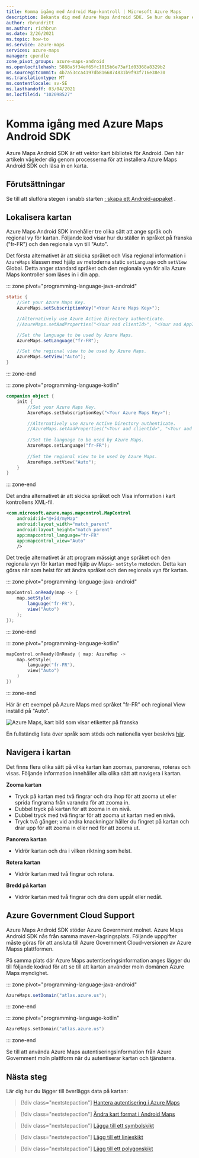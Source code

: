 ```yaml
---
title: Komma igång med Android Map-kontroll | Microsoft Azure Maps
description: Bekanta dig med Azure Maps Android SDK. Se hur du skapar ett projekt i Android Studio, installerar SDK och skapar en interaktiv karta.
author: rbrundritt
ms.author: richbrun
ms.date: 2/26/2021
ms.topic: how-to
ms.service: azure-maps
services: azure-maps
manager: cpendle
zone_pivot_groups: azure-maps-android
ms.openlocfilehash: 5888a5f34ef65fc1015b6e73af1d03368a8329b2
ms.sourcegitcommit: 4b7a53cca4197db8166874831b9f93f716e38e30
ms.translationtype: MT
ms.contentlocale: sv-SE
ms.lasthandoff: 03/04/2021
ms.locfileid: "102098527"
---
```

# <a name="getting-started-with-azure-maps-android-sdk"></a>Komma igång med Azure Maps Android SDK

Azure Maps Android SDK är ett vektor kart bibliotek för Android. Den här artikeln vägleder dig genom processerna för att installera Azure Maps Android SDK och läsa in en karta.

## <a name="prerequisites"></a>Förutsättningar

Se till att slutföra stegen i snabb starten [: skapa ett Android-appaket](quick-android-map.md) .

## <a name="localizing-the-map"></a>Lokalisera kartan

Azure Maps Android SDK innehåller tre olika sätt att ange språk och regional vy för kartan. Följande kod visar hur du ställer in språket på franska ("fr-FR") och den regionala vyn till "Auto".

Det första alternativet är att skicka språket och Visa regional information i `AzureMaps` klassen med hjälp av metoderna static `setLanguage` och `setView` Global. Detta anger standard språket och den regionala vyn för alla Azure Maps kontroller som läses in i din app.

::: zone pivot="programming-language-java-android"

```java
static {
    //Set your Azure Maps Key.
    AzureMaps.setSubscriptionKey("<Your Azure Maps Key>");

    //Alternatively use Azure Active Directory authenticate.
    //AzureMaps.setAadProperties("<Your aad clientId>", "<Your aad AppId>", "<Your aad Tenant>");

    //Set the language to be used by Azure Maps.
    AzureMaps.setLanguage("fr-FR");

    //Set the regional view to be used by Azure Maps.
    AzureMaps.setView("Auto");
}
```

::: zone-end

::: zone pivot="programming-language-kotlin"

```kotlin
companion object {
    init {
        //Set your Azure Maps Key.
        AzureMaps.setSubscriptionKey("<Your Azure Maps Key>");

        //Alternatively use Azure Active Directory authenticate.
        //AzureMaps.setAadProperties("<Your aad clientId>", "<Your aad AppId>", "<Your aad Tenant>");
    
        //Set the language to be used by Azure Maps.
        AzureMaps.setLanguage("fr-FR");
    
        //Set the regional view to be used by Azure Maps.
        AzureMaps.setView("Auto");
    }
}
```

::: zone-end

Det andra alternativet är att skicka språket och Visa information i kart kontrollens XML-fil.

```XML
<com.microsoft.azure.maps.mapcontrol.MapControl
    android:id="@+id/myMap"
    android:layout_width="match_parent"
    android:layout_height="match_parent"
    app:mapcontrol_language="fr-FR"
    app:mapcontrol_view="Auto"
    />
```

Det tredje alternativet är att program mässigt ange språket och den regionala vyn för kartan med hjälp av Maps- `setStyle` metoden. Detta kan göras när som helst för att ändra språket och den regionala vyn för kartan.

::: zone pivot="programming-language-java-android"

```java
mapControl.onReady(map -> {
    map.setStyle(
        language("fr-FR"),
        view("Auto")
    );
});
```

::: zone-end

::: zone pivot="programming-language-kotlin"

```kotlin
mapControl.onReady(OnReady { map: AzureMap ->
    map.setStyle(
        language("fr-FR"),
        view("Auto")
    )
})
```

::: zone-end

Här är ett exempel på Azure Maps med språket "fr-FR" och regional View inställd på "Auto".

![Azure Maps, kart bild som visar etiketter på franska](media/how-to-use-android-map-control-library/android-localization.png)

En fullständig lista över språk som stöds och nationella vyer beskrivs [här](supported-languages.md).

## <a name="navigating-the-map"></a>Navigera i kartan

Det finns flera olika sätt på vilka kartan kan zoomas, panoreras, roteras och visas. Följande information innehåller alla olika sätt att navigera i kartan.

**Zooma kartan**

* Tryck på kartan med två fingrar och dra ihop för att zooma ut eller sprida fingrarna från varandra för att zooma in.
* Dubbel tryck på kartan för att zooma in en nivå.
* Dubbel tryck med två fingrar för att zooma ut kartan med en nivå.
* Tryck två gånger; vid andra knackningar håller du fingret på kartan och drar upp för att zooma in eller ned för att zooma ut.

**Panorera kartan**

* Vidrör kartan och dra i vilken riktning som helst.

**Rotera kartan**

* Vidrör kartan med två fingrar och rotera.

**Bredd på kartan**

* Vidrör kartan med två fingrar och dra dem uppåt eller nedåt.

## <a name="azure-government-cloud-support"></a>Azure Government Cloud Support

Azure Maps Android SDK stöder Azure Government molnet. Azure Maps Android SDK nås från samma maven-lagringsplats. Följande uppgifter måste göras för att ansluta till Azure Government Cloud-versionen av Azure Mapss plattformen.

På samma plats där Azure Maps autentiseringsinformation anges lägger du till följande kodrad för att se till att kartan använder moln domänen Azure Maps myndighet.

::: zone pivot="programming-language-java-android"

```java
AzureMaps.setDomain("atlas.azure.us");
```

::: zone-end

::: zone pivot="programming-language-kotlin"

```kotlin
AzureMaps.setDomain("atlas.azure.us")
```

::: zone-end

Se till att använda Azure Maps autentiseringsinformation från Azure Government moln plattform när du autentiserar kartan och tjänsterna.

## <a name="next-steps"></a>Nästa steg

Lär dig hur du lägger till överläggs data på kartan:

> [!div class="nextstepaction"]
> [Hantera autentisering i Azure Maps](how-to-manage-authentication.md)

> [!div class="nextstepaction"]
> [Ändra kart format i Android Maps](set-android-map-styles.md)

> [!div class="nextstepaction"]
> [Lägga till ett symbolskikt](how-to-add-symbol-to-android-map.md)

> [!div class="nextstepaction"]
> [Lägg till ett linjeskikt](android-map-add-line-layer.md)

> [!div class="nextstepaction"]
> [Lägg till ett polygonskikt](how-to-add-shapes-to-android-map.md)
